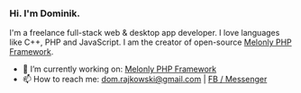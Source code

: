 ### Hi. I'm Dominik.

I'm a freelance full-stack web & desktop app developer. I love languages like C++, PHP and JavaScript. I am the creator of open-source [Melonly PHP Framework](https://github.com/Doc077/melonly).

- 🔭 I’m currently working on: [Melonly PHP Framework](https://github.com/Doc077/melonly)
- 📫 How to reach me: dom.rajkowski@gmail.com | [FB / Messenger](https://www.facebook.com/dominik.rajkowski.9)

